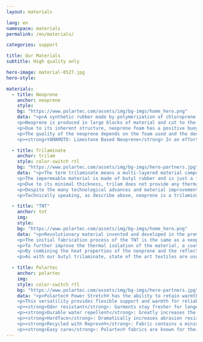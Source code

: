 ```yaml
---
layout: materials

lang: en
namespace: materials
permalink: /en/materials/

categories: support

title: Our Materials
subtitle: High quality only

hero-image: material-0527.jpg
hero-style:

materials:
  - title: Neoprene
    anchor: neoprene
    style:  
    bg: "https://www.polartec.com/assets/img/bg-imgs/home_hero.png"
    data: "<p>A synthetic rubber made by polymerization of chloroprene. Neoprene exhibits good chemical stability and maintains flexibility over a wide range of temperature. Neoprene foam is produced in either closed-cell or open-cell form. The closed-cell version is waterproof and used for wetsuits and drysuits. The foam is formed by injecting the neoprene with nitrogen gas, creating gas cells inside the material thus increasing its insulation properties.</p>
    <p>Neoprene is produced in large blocks of material and cut to the required thickness, varying from 1mm to 10mm. The greater the thickness, the better the thermal insulation. To provide strength and protection, the foam can be laminated on either side with nylon, polyester or various other fabrics.</p>
    <p>Due to its inherent structure, neoprene foam has a positive buoyancy. Since the foam largely contains gas pockets, the thickness and the buoyancy of the neoprene decrease at depth, loosing some of its thermal insulation.</p>
    <p>The quality of the neoprene depends on the foam used and the density of the material. The amount of gas cells and their size is directly related to the durability of the foam. A denser neoprene will be more durable, less buoyant and resist better to the great ambient pressure at depth.</p>
    <p><strong>YAMAMOTO: Limestone Based Neoprene</strong> In an effort to provide the perfect material to its customer, SF Tech is using the best neoprene available on the market. A Japanese neoprene foam made at 99.7% of Limestone, (calcium carbonate) making it more environment-friendly than petroleum-based products. We use only #88 neoprene, a high-density hyper-compressed neoprene foam with excellent thermal insulation, exceptional durability and can withstand high pressure without loosing its properties.</p>"

  - title: Trilaminate
    anchor: trilam
    style: color-switch rtl
    bg: "https://www.polartec.com/assets/img/bg-imgs/hero-partners.jpg"
    data: "<p>The term trilaminate means a multi-layered material composed of three layers of overlapping materials, laminated together. An inner and outer linings provide the strength and durability whereas the middle layer ensure the watertightness of the material.</p>
    <p>The impermeable material is made of butyl rubber and is just a few tenth of millimeter thick. To avoid tearing and ripping, an outer protective fabric is necessary. Usually, a strong, non-elastic woven material (Nylon, Polyester, DuPont™ Kevlar®,...)</p>
    <p>Due to its minimal thickness, trilam does not provide any thermal insulation. Therefore, the diver must use appropriate undergarment, generally thicker than with a neoprene drysuit. However, the buoyancy of the material is reduced and the material is drying faster.</p>
    <p>Despite the many technological advances and material improvements, the name Trilam stayed and now encompass various materials made from 2 (bi-laminate) up to 8 (octo-laminate) layers.</p>
    <p>Technically speaking, as describe above, neoprene is a trilaminate material where the middle liner is made of neoprene. But to avoid confusion, both technical terms, Neoprene and Trialm, are used to describe the categories of products.</p>"

  - title: "TNT"
    anchor: tnt
    img:
    style: 
    bg: "https://www.polartec.com/assets/img/bg-imgs/home_hero.png"
    data: "<p>Revolutionary material invented and developed in the premises of SF Tech, TNT is a trilaminate material using high density neoprene foam as an impermeable layer instead of butyl rubber.</p>
    <p>The initial fabrication process of the TNT is the same as a neoprene material. A layer of neoprene foam is laminated with an inner and outer layer. Then, the overall material undergoes a second compression phase in a hyperbaric chamber. This process creates a thin, flexible, ultra-dense neoprene trilaminate. By using neoprene as a impermeable medium instead of butyl, flexibility and heat retaining property are drastically improved, with an increase of heat insulation up to 40%.</p>
    <p>To further improve the thermal isolation of the material, a coating of solid Titanium alloy, called Ti-Alpha, is applied directly on either side of the neoprene sheet, creating an efficient insulating barrier. The exterior layer reduces cold absorption and the interior layer increases heat reflection, keeping the warm body temperature inside the suit. By reducing heat exchange and acting as a reflective barrier, the titanium significantly improve thermal insulation up to 40%.</p>
    <p>By combining the heat properties of the neoprene and the reflective layers of Titanium, TNT drysuit feels nearly twice as warm as a corresponding butyl trilaminate drysuit.</p>
    <p>As with our butyl trilaminate, state of the art textiles are used on our TNT. The outer layer is exactly the same and consist of DuPont™ Kevlar® reinforced Nylon and Polyester, whereas the inner layer is made of Nylon.</p>"

  - title: Polartec
    anchor: polartec
    img:
    style: color-switch rtl
    bg: "https://www.polartec.com/assets/img/bg-imgs/hero-partners.jpg"
    data: "<p>Polartec® Power Stretch® has the ability to retain warmth without restricting movement or agility during activities. The outer surface has a low-friction finish that reduces irritation when worn with other fabrics and increases overall abrasion resistance. The next-to-skin layer stays dry, breathable and comfortable by continuously transferring moisture vapor for rapid evaporation. Reinforced elastic fibers ensure the fabric consistently rebounds after every stretch.</p>
    <p>This versatility provides flexible support and warmth for reliable comfort in any sport based activity. Polartec® wicks moisture like a base material, but can handle direct exposure to the elements when necessary.</p>
    <p><strong>Odor resistant</strong>: Garments stay fresher for longer between washes. A silver chloride treatment inhibits the growth of odor causing bacteria for the life of the garment</p>
    <p><strong>Durable water repellent</strong>: Greatly increases the fabric's inherent ability to resist water and snow without sacrificing breathability</p>
    <p><strong>Hardface</strong>: Dramatically increases abrasion resistance, reduces surface friction against other layers  and adds durable water repellency</p>
    <p><strong>Recycled with Repreve®</strong>: Fabric contains a minimum of 50% Repreve® recycled fibers that conserve energy and reduce CO2 emissions</p>
    <p><strong>Easy care</strong>: Polartec® fabrics are known for their easy care and lasting durability. Most Polartec® fabric can be washed in warm water and tumbled dry on low and in most cases this will deliver the best post-wash feel and performance</p>"
---
```


